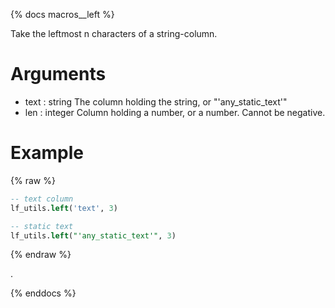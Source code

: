 {% docs macros__left %}

Take the leftmost n characters of a string-column.

# Arguments
- text : string
    The column holding the string, or "'any_static_text'"
- len : integer
    Column holding a number, or a number. Cannot be negative.

# Example
{% raw %}
```sql
-- text column
lf_utils.left('text', 3)

-- static text
lf_utils.left("'any_static_text'", 3)
```
{% endraw %}

.

{% enddocs %}
